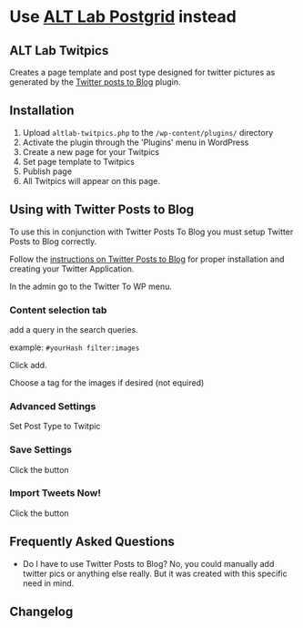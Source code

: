 # Use [ALT Lab Postgrid](https://github.com/vcualtlab/postgrid) instead


## ALT Lab Twitpics

Creates a page template and post type designed for twitter pictures as generated by the [Twitter posts to Blog](https://wordpress.org/plugins/twitter-posts-to-blog/) plugin. 

## Installation 

1. Upload `altlab-twitpics.php` to the `/wp-content/plugins/` directory
1. Activate the plugin through the 'Plugins' menu in WordPress
1. Create a new page for your Twitpics
1. Set page template to Twitpics
1. Publish page
1. All Twitpics will appear on this page.

## Using with Twitter Posts to Blog 

To use this in conjunction with Twitter Posts To Blog you must setup Twitter Posts to Blog correctly.

Follow the [instructions on Twitter Posts to Blog](https://wordpress.org/plugins/twitter-posts-to-blog/installation/) for proper installation and creating your Twitter Application.

In the admin go to the Twitter To WP menu. 

### Content selection tab 

add a query in the search queries.

example: ```#yourHash filter:images```

Click add.

Choose a tag for the images if desired (not equired)

### Advanced Settings

Set Post Type to Twitpic

### Save Settings

Click the button

### Import Tweets Now!

Click the button

## Frequently Asked Questions 

 * Do I have to use Twitter Posts to Blog?
   No, you could manually add twitter pics or anything else really. But it was created with this specific need in mind.


## Changelog


